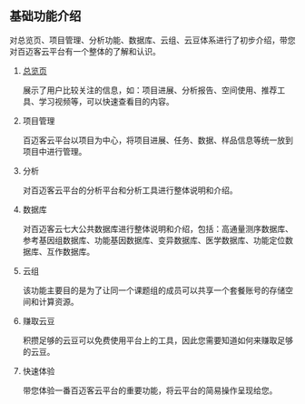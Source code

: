 ## 基础功能介绍

对总览页、项目管理、分析功能、数据库、云组、云豆体系进行了初步介绍，带您对百迈客云平台有一个整体的了解和认识。

1. [总览页](website-map/overview-page.md)

    展示了用户比较关注的信息，如：项目进展、分析报告、空间使用、推荐工具、学习视频等，可以快速查看目的内容。
2. 项目管理

    百迈客云平台以项目为中心，将项目进展、任务、数据、样品信息等统一放到项目中进行管理。

3. 分析

    对百迈客云平台的分析平台和分析工具进行整体说明和介绍。

4. 数据库

    对百迈客云七大公共数据库进行整体说明和介绍，包括：高通量测序数据库、参考基因组数据库、功能基因数据库、变异数据库、医学数据库、功能定位数据库、互作数据库。

5. 云组

    该功能主要目的是为了让同一个课题组的成员可以共享一个套餐账号的存储空间和计算资源。

6. 赚取云豆

    积攒足够的云豆可以免费使用平台上的工具，因此您需要知道如何来赚取足够的云豆。

7. 快速体验

    带您体验一番百迈客云平台的重要功能，将云平台的简易操作呈现给您。

